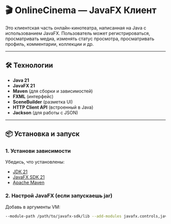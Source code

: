 # 🎬 OnlineCinema — JavaFX Клиент

Это клиентская часть онлайн-кинотеатра, написанная на Java с использованием JavaFX. Пользователь может регистрироваться, просматривать медиа, изменять статус просмотра, просматривать профиль, комментарии, коллекции и др.

---

## 🛠️ Технологии

- **Java 21**
- **JavaFX 21**
- **Maven** (для сборки и зависимостей)
- **FXML** (интерфейс)
- **SceneBuilder** (разметка UI)
- **HTTP Client API** (встроенный в Java)
- **Jackson** (для работы с JSON)

---

## 📦 Установка и запуск

### 1. Установи зависимости

Убедись, что установлены:

- [JDK 21](https://adoptium.net/)
- [JavaFX SDK 21](https://openjfx.io/)
- [Apache Maven](https://maven.apache.org/)

### 2. Настрой JavaFX (если запускаешь jar)
Добавь в аргументы VM:

```bash
--module-path /path/to/javafx-sdk/lib --add-modules javafx.controls,javafx.fxml
